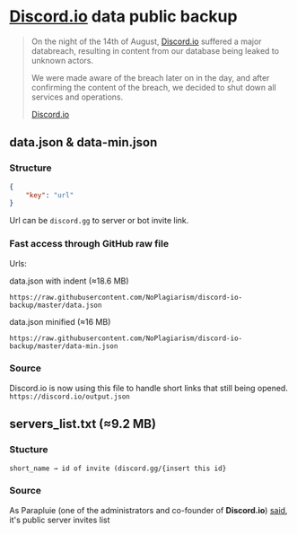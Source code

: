 # [Discord.io](https://discord.io) data public backup

> On the night of the 14th of August, [Discord.io](https://discord.io) suffered a major 
> databreach, resulting in content from our database being leaked to 
> unknown actors.
> 
> We were made aware of the breach later on in the day, and after 
> confirming the content of the breach, we decided to shut down all 
> services and operations.
> 
> [Discord.io](https://discord.io) 

## data.json & data-min.json

### Structure

```json
{
    "key": "url"
}
```

Url can be `discord.gg` to server or bot invite link.

### Fast access through GitHub raw file

Urls:

data.json with indent (≈18.6 MB)

```
https://raw.githubusercontent.com/NoPlagiarism/discord-io-backup/master/data.json
```

data.json minified (≈16 MB)

```
https://raw.githubusercontent.com/NoPlagiarism/discord-io-backup/master/data-min.json
```

### Source

Discord.io is now using this file to handle short links that still being opened. `https://discord.io/output.json`

## servers_list.txt (≈9.2 MB)

### Stucture

```textile
short_name → id of invite (discord.gg/{insert this id}
```

### Source

As Parapluie (one of the administrators and co-founder of **Discord.io**) [said](https://discord.com/channels/232335047170981890/1140683689471266958/1140685457336848384), it's public server invites list
